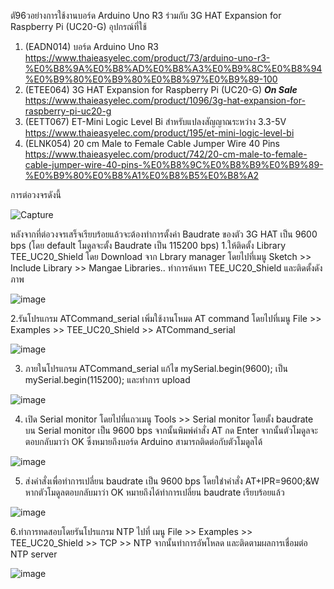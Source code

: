 ตั96วอย่างการใช้งานบอร์ด Arduino Uno R3 ร่วมกับ  3G HAT Expansion for Raspberry Pi (UC20-G)
อุปกรณ์ที่ใช้
1. (EADN014) บอร์ด Arduino Uno R3 https://www.thaieasyelec.com/product/73/arduino-uno-r3-%E0%B8%9A%E0%B8%AD%E0%B8%A3%E0%B9%8C%E0%B8%94%E0%B9%80%E0%B9%80%E0%B8%97%E0%B9%89-100
2. (ETEE064) 3G HAT Expansion for Raspberry Pi (UC20-G) ***On Sale*** https://www.thaieasyelec.com/product/1096/3g-hat-expansion-for-raspberry-pi-uc20-g
3. (EETT067) ET-Mini Logic Level Bi สำหรับแปลงสัญญาณระหว่าง 3.3-5V https://www.thaieasyelec.com/product/195/et-mini-logic-level-bi
4. (ELNK054) 20 cm Male to Female Cable Jumper Wire 40 Pins https://www.thaieasyelec.com/product/742/20-cm-male-to-female-cable-jumper-wire-40-pins-%E0%B8%9C%E0%B8%B9%E0%B9%89-%E0%B9%80%E0%B8%A1%E0%B8%B5%E0%B8%A2


การต่อวงจรดังนี้ 

![Capture](https://user-images.githubusercontent.com/8803501/105672079-64cce180-5f16-11eb-97bb-f9cb0b266c2f.JPG)

หลังจากที่ต่อวงจรเสร็จเรียบร้อยแล้วจะต้องทำการตั้งค่า Baudrate ของตัว 3G HAT เป็น 9600 bps (โดย default โมดูลจะตั้ง Baudrate เป็น 115200 bps)
1.ให้ติดตั้ง Library TEE_UC20_Shield โดย Download จาก Lbrary manager โดยไปที่เมนู Sketch >> Include Library >> Mangae Libraries.. ทำการค้นหา TEE_UC20_Shield และติดตั้งดังภาพ

![image](https://user-images.githubusercontent.com/8803501/105673919-4f0ceb80-5f19-11eb-94b1-946f3156957c.png)


2.รันโปรแกรม ATCommand_serial เพิ่มใช้งานโหมด AT command โดยไปที่เมนู File >> Examples >> TEE_UC20_Shield >> ATCommand_serial 

![image](https://user-images.githubusercontent.com/8803501/105674613-5e406900-5f1a-11eb-8d9d-d8cefa0bf52b.png)


3. ภายในโปรแกรม ATCommand_serial แก้ไข mySerial.begin(9600); เป็น mySerial.begin(115200); และทำการ upload 

![image](https://user-images.githubusercontent.com/8803501/105675177-43babf80-5f1b-11eb-9504-ac27ec182f5e.png)



4. เปิด Serial monitor โดยไปที่แถวเมนู Tools >> Serial monitor โดยตั้ง baudrate บน Serial monitor เป็น 9600 bps จากนั้นพิมพ์คำสั่ง AT กด Enter จากนั้นตัวโมดูลจะตอบกลับมาว่า OK ซึ่งหมายถึงบอร์ด Arduino สามารถติดต่อกับตัวโมดูลได้

![image](https://user-images.githubusercontent.com/8803501/105676107-a2346d80-5f1c-11eb-9255-8db14a6242cb.png)


5. ส่งคำสั่งเพื่อทำการเปลี่ยน baudrate เป็น 9600 bps โดยใชำคำสั่ง AT+IPR=9600;&W หากตัวโมดูลตอบกลับมาว่า OK หมายถึงได้ทำการเปลี่ยน baudrate เรียบร้อยแล้ว

![image](https://user-images.githubusercontent.com/8803501/105676669-6cdc4f80-5f1d-11eb-9f08-042a43fcba1b.png)


6.ทำการทดสอบโดยรันโปรแกรม NTP ไปที่ เมนู File >> Examples >> TEE_UC20_Shield >> TCP >> NTP จากนั้นทำการอัพโหลด และติดตามผลการเชื่อมต่อ NTP server 

![image](https://user-images.githubusercontent.com/8803501/105677213-29ceac00-5f1e-11eb-93da-9d94ae7a927d.png)

